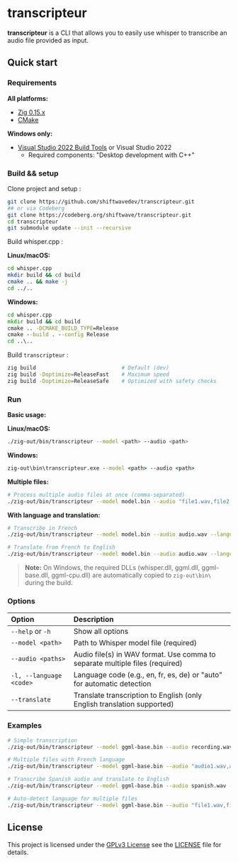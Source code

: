 # transcripteur

**transcripteur** is a CLI that allows you to easily use whisper to transcribe an audio file provided as input.

## Quick start

### Requirements

**All platforms:**
- [Zig 0.15.x](https://ziglang.org/)
- [CMake](https://cmake.org/)

**Windows only:**
- [Visual Studio 2022 Build Tools](https://visualstudio.microsoft.com/fr/downloads/) or Visual Studio 2022
  - Required components: "Desktop development with C++"

### Build && setup

Clone project and setup :

```sh
git clone https://github.com/shiftwavedev/transcripteur.git
## or via Codeberg
git clone https://codeberg.org/shiftwave/transcripteur.git
cd transcripteur
git submodule update --init --recursive
```

Build whisper.cpp :

**Linux/macOS:**

```sh
cd whisper.cpp
mkdir build && cd build
cmake .. && make -j
cd ../..
```

**Windows:**

```cmd
cd whisper.cpp
mkdir build && cd build
cmake .. -DCMAKE_BUILD_TYPE=Release
cmake --build . --config Release
cd ..\..
```

Build `transcripteur` :

```sh
zig build                           # Default (dev)
zig build -Doptimize=ReleaseFast    # Maximum speed
zig build -Doptimize=ReleaseSafe    # Optimized with safety checks
```

### Run

**Basic usage:**

**Linux/macOS:**

```sh
./zig-out/bin/transcripteur --model <path> --audio <path>
```

**Windows:**

```cmd
zig-out\bin\transcripteur.exe --model <path> --audio <path>
```

**Multiple files:**

```sh
# Process multiple audio files at once (comma-separated)
./zig-out/bin/transcripteur --model model.bin --audio "file1.wav,file2.wav,file3.wav"
```

**With language and translation:**

```sh
# Transcribe in French
./zig-out/bin/transcripteur --model model.bin --audio audio.wav --language fr

# Translate from French to English
./zig-out/bin/transcripteur --model model.bin --audio audio.wav --language fr --translate
```

> **Note:** On Windows, the required DLLs (whisper.dll, ggml.dll, ggml-base.dll, ggml-cpu.dll) are automatically copied to `zig-out\bin\` during the build.

### Options

| Option | Description |
| :-- | :-- |
| `--help` or `-h` | Show all options |
| `--model <path>` | Path to Whisper model file (required) |
| `--audio <paths>` | Audio file(s) in WAV format. Use comma to separate multiple files (required) |
| `-l, --language <code>` | Language code (e.g., en, fr, es, de) or "auto" for automatic detection |
| `--translate` | Translate transcription to English (only English translation supported) |

### Examples

```sh
# Simple transcription
./zig-out/bin/transcripteur --model ggml-base.bin --audio recording.wav

# Multiple files with French language
./zig-out/bin/transcripteur --model ggml-base.bin --audio "audio1.wav,audio2.wav" -l fr

# Transcribe Spanish audio and translate to English
./zig-out/bin/transcripteur --model ggml-base.bin --audio spanish.wav -l es --translate

# Auto-detect language for multiple files
./zig-out/bin/transcripteur --model ggml-base.bin --audio "file1.wav,file2.wav,file3.wav" -l auto
```

## License

This project is licensed under the [GPLv3 License](./LICENSE) see the [LICENSE](./LICENSE) file for details.

